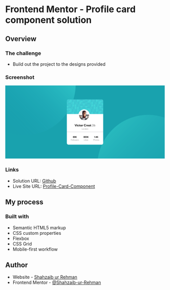 # Frontend Mentor - Profile card component solution

## Overview

### The challenge

- Build out the project to the designs provided

### Screenshot

![](./screenshot.png)

### Links

- Solution URL: [Github](https://github.com/Shahzaib-ur-Rehman/profile-card-component)
- Live Site URL: [Profile-Card-Component](https://your-live-site-url.com)

## My process

### Built with

- Semantic HTML5 markup
- CSS custom properties
- Flexbox
- CSS Grid
- Mobile-first workflow

## Author

- Website - [Shahzaib ur Rehman](https://www.linkedin.com/in/shahzaib-ur-rehman-2518b01b8/)
- Frontend Mentor - [@Shahzaib-ur-Rehman](https://www.frontendmentor.io/profile/Shahzaib-ur-Rehman)